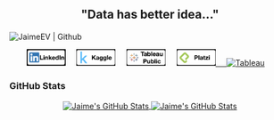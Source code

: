 <div align="center">
  <h2> "Data has better idea..." </h2>
</div>

<img align="center" src="https://images.unsplash.com/photo-1506259091721-347e791bab0f?ixid=MnwxMjA3fDB8MHxwaG90by1wYWdlfHx8fGVufDB8fHx8&ixlib=rb-1.2.1&auto=format&fit=crop&w=1350&q=80" height=300 width=1000 alt="JaimeEV | Github" style="margin: 0 auto;" title="JaimeEV | Github"/>


<p align='center'>
  <a href="https://www.linkedin.com/in/jaime-escobedo-b0a666b9/"><img src="imgs/LINKEDIN.png" alt="GitHub" height=30 width=70/></a>&nbsp;&nbsp;&nbsp;&nbsp;
  <a href="https://www.kaggle.com/jaimeev"><img src="imgs/KAGGLE.png" alt="Kaggle" height=30 width=70//></a>&nbsp;&nbsp;&nbsp;&nbsp;
  <a href="https://public.tableau.com/profile/jaime.ev#!/"><img src="imgs/TABLEAUPUBLIC.png" alt="Tableau" height=30 width=70/></a>&nbsp;&nbsp;&nbsp;&nbsp;
  <a href="https://platzi.com/p/Jaime_EV/"><img src="imgs/PLATZI.png" alt="Platzi" height=30 width=70</a>&nbsp;&nbsp;&nbsp;&nbsp;
  <a href="https://www.datacamp.com/profile/maildeljimmy"><img src="imgs/PUBLICTABLEAU.png" alt="Tableau" height=30 width=70 /></a>&nbsp;&nbsp;&nbsp;&nbsp;
</p>

<h3>GitHub Stats</h3>
<div align="center">
<a href="https://github.com/jcmexdev">
  <img align="center" src="https://github-readme-stats.vercel.app/api?username=JaimeEV&count_private=true&show_icons=true&line_height=27&theme=dracula" alt="Jaime's GitHub Stats"/>
</a>
 
 <a href="https://github.com/JaimeEV">
  <img align="center" src="https://github-readme-stats.vercel.app/api/top-langs/?username=JaimeEV&layout=compact&theme=dracula&count_private=true&hide=css,blade" alt="Jaime's GitHub Stats" />
 </a>
</div>

<!--
**JaimeEV/JaimeEV** is a ✨ _special_ ✨ repository because its `README.md` (this file) appears on your GitHub profile.

Here are some ideas to get you started:

- 🔭 I’m currently working on ...
- 🌱 I’m currently learning ...
- 👯 I’m looking to collaborate on ...
- 🤔 I’m looking for help with ...
- 💬 Ask me about ...
- 📫 How to reach me: ...
- 😄 Pronouns: ...
- ⚡ Fun fact: ...
-->
